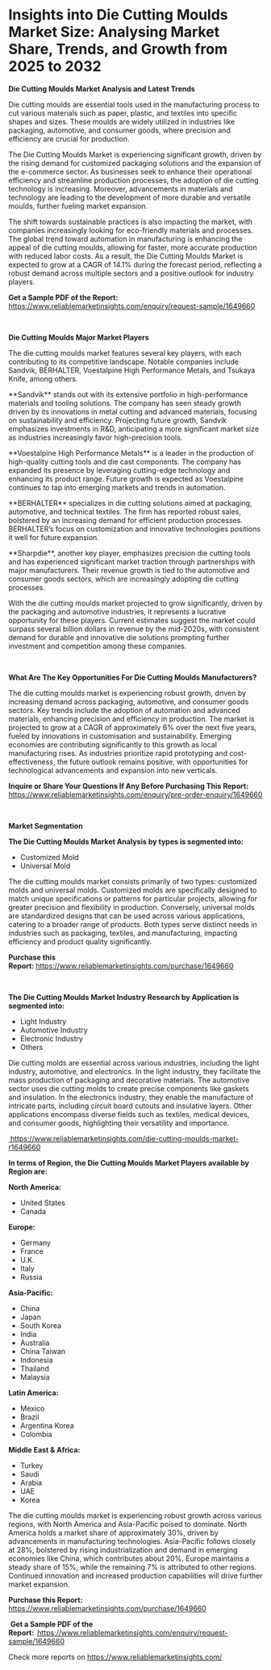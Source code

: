 <p><h1>Insights into Die Cutting Moulds Market Size: Analysing Market Share, Trends, and Growth from 2025 to 2032</h1></p><p><strong>Die Cutting Moulds Market Analysis and Latest Trends</strong></p>
<p><p>Die cutting moulds are essential tools used in the manufacturing process to cut various materials such as paper, plastic, and textiles into specific shapes and sizes. These moulds are widely utilized in industries like packaging, automotive, and consumer goods, where precision and efficiency are crucial for production.</p><p>The Die Cutting Moulds Market is experiencing significant growth, driven by the rising demand for customized packaging solutions and the expansion of the e-commerce sector. As businesses seek to enhance their operational efficiency and streamline production processes, the adoption of die cutting technology is increasing. Moreover, advancements in materials and technology are leading to the development of more durable and versatile moulds, further fueling market expansion.</p><p>The shift towards sustainable practices is also impacting the market, with companies increasingly looking for eco-friendly materials and processes. The global trend toward automation in manufacturing is enhancing the appeal of die cutting moulds, allowing for faster, more accurate production with reduced labor costs. As a result, the Die Cutting Moulds Market is expected to grow at a CAGR of 14.1% during the forecast period, reflecting a robust demand across multiple sectors and a positive outlook for industry players.</p></p>
<p><strong>Get a Sample PDF of the Report:&nbsp;</strong> <a href="https://www.reliablemarketinsights.com/enquiry/request-sample/1649660?utm_campaign=2177&utm_medium=2&utm_source=Github&utm_content=ia&utm_term=18022025&utm_id=die-cutting-moulds">https://www.reliablemarketinsights.com/enquiry/request-sample/1649660</a></p>
<p>&nbsp;</p>
<p><strong>Die Cutting Moulds Major Market Players</strong></p>
<p><p>The die cutting moulds market features several key players, with each contributing to its competitive landscape. Notable companies include Sandvik, BERHALTER, Voestalpine High Performance Metals, and Tsukaya Knife, among others.</p><p>**Sandvik** stands out with its extensive portfolio in high-performance materials and tooling solutions. The company has seen steady growth driven by its innovations in metal cutting and advanced materials, focusing on sustainability and efficiency. Projecting future growth, Sandvik emphasizes investments in R&D, anticipating a more significant market size as industries increasingly favor high-precision tools.</p><p>**Voestalpine High Performance Metals** is a leader in the production of high-quality cutting tools and die cast components. The company has expanded its presence by leveraging cutting-edge technology and enhancing its product range. Future growth is expected as Voestalpine continues to tap into emerging markets and trends in automation.</p><p>**BERHALTER** specializes in die cutting solutions aimed at packaging, automotive, and technical textiles. The firm has reported robust sales, bolstered by an increasing demand for efficient production processes. BERHALTER’s focus on customization and innovative technologies positions it well for future expansion.</p><p>**Sharpdie**, another key player, emphasizes precision die cutting tools and has experienced significant market traction through partnerships with major manufacturers. Their revenue growth is tied to the automotive and consumer goods sectors, which are increasingly adopting die cutting processes.</p><p>With the die cutting moulds market projected to grow significantly, driven by the packaging and automotive industries, it represents a lucrative opportunity for these players. Current estimates suggest the market could surpass several billion dollars in revenue by the mid-2020s, with consistent demand for durable and innovative die solutions prompting further investment and competition among these companies.</p></p>
<p>&nbsp;</p>
<p><strong>What Are The Key Opportunities For Die Cutting Moulds Manufacturers?</strong></p>
<p><p>The die cutting moulds market is experiencing robust growth, driven by increasing demand across packaging, automotive, and consumer goods sectors. Key trends include the adoption of automation and advanced materials, enhancing precision and efficiency in production. The market is projected to grow at a CAGR of approximately 6% over the next five years, fueled by innovations in customisation and sustainability. Emerging economies are contributing significantly to this growth as local manufacturing rises. As industries prioritize rapid prototyping and cost-effectiveness, the future outlook remains positive, with opportunities for technological advancements and expansion into new verticals.</p></p>
<p><strong>Inquire or Share Your Questions If Any Before Purchasing This Report:</strong> <a href="https://www.reliablemarketinsights.com/enquiry/pre-order-enquiry/1649660?utm_campaign=2177&utm_medium=2&utm_source=Github&utm_content=ia&utm_term=18022025&utm_id=die-cutting-moulds">https://www.reliablemarketinsights.com/enquiry/pre-order-enquiry/1649660</a></p>
<p>&nbsp;</p>
<p><strong>Market Segmentation</strong></p>
<p><strong>The Die Cutting Moulds Market Analysis by types is segmented into:</strong></p>
<p><ul><li>Customized Mold</li><li>Universal Mold</li></ul></p>
<p><p>The die cutting moulds market consists primarily of two types: customized molds and universal molds. Customized molds are specifically designed to match unique specifications or patterns for particular projects, allowing for greater precision and flexibility in production. Conversely, universal molds are standardized designs that can be used across various applications, catering to a broader range of products. Both types serve distinct needs in industries such as packaging, textiles, and manufacturing, impacting efficiency and product quality significantly.</p></p>
<p><strong>Purchase this Report:&nbsp;</strong><a href="https://www.reliablemarketinsights.com/purchase/1649660?utm_campaign=2177&utm_medium=2&utm_source=Github&utm_content=ia&utm_term=18022025&utm_id=die-cutting-moulds">https://www.reliablemarketinsights.com/purchase/1649660</a></p>
<p>&nbsp;</p>
<p><strong>The Die Cutting Moulds Market Industry Research by Application is segmented into:</strong></p>
<p><ul><li>Light Industry</li><li>Automotive Industry</li><li>Electronic Industry</li><li>Others</li></ul></p>
<p><p>Die cutting molds are essential across various industries, including the light industry, automotive, and electronics. In the light industry, they facilitate the mass production of packaging and decorative materials. The automotive sector uses die cutting molds to create precise components like gaskets and insulation. In the electronics industry, they enable the manufacture of intricate parts, including circuit board cutouts and insulative layers. Other applications encompass diverse fields such as textiles, medical devices, and consumer goods, highlighting their versatility and importance.</p></p>
<p><a href="https://www.reliablemarketinsights.com/die-cutting-moulds-market-r1649660?utm_campaign=2177&utm_medium=2&utm_source=Github&utm_content=ia&utm_term=18022025&utm_id=die-cutting-moulds">&nbsp;https://www.reliablemarketinsights.com/die-cutting-moulds-market-r1649660</a></p>
<p><strong>In terms of Region, the Die Cutting Moulds Market Players available by Region are:</strong></p>
<p>
    <p> <strong> North America: </strong>
        <ul>
            <li>United States</li>
            <li>Canada</li>
        </ul>
        </p> 
    <p> <strong> Europe: </strong>
        <ul>
            <li>Germany</li>
            <li>France</li>
            <li>U.K.</li>
            <li>Italy</li>
            <li>Russia</li>
        </ul>
        </p> 
    <p> <strong> Asia-Pacific: </strong>
        <ul>
            <li>China</li>
            <li>Japan</li>
            <li>South Korea</li>
            <li>India</li>
            <li>Australia</li>
            <li>China Taiwan</li>
            <li>Indonesia</li>
            <li>Thailand</li>
            <li>Malaysia</li>
        </ul>
        </p> 
    <p> <strong> Latin America: </strong>
        <ul>
            <li>Mexico</li>
            <li>Brazil</li>
            <li>Argentina Korea</li>
            <li>Colombia</li>
        </ul>
        </p> 
    <p> <strong> Middle East & Africa: </strong>
        <ul>
            <li>Turkey</li>
            <li>Saudi</li>
            <li>Arabia</li>
            <li>UAE</li>
            <li>Korea</li>
        </ul>
    </p>
    </p>
<p><p>The die cutting moulds market is experiencing robust growth across various regions, with North America and Asia-Pacific poised to dominate. North America holds a market share of approximately 30%, driven by advancements in manufacturing technologies. Asia-Pacific follows closely at 28%, bolstered by rising industrialization and demand in emerging economies like China, which contributes about 20%. Europe maintains a steady share of 15%, while the remaining 7% is attributed to other regions. Continued innovation and increased production capabilities will drive further market expansion.</p></p>
<p><strong>Purchase this Report: </strong><a href="https://www.reliablemarketinsights.com/purchase/1649660?utm_campaign=2177&utm_medium=2&utm_source=Github&utm_content=ia&utm_term=18022025&utm_id=die-cutting-moulds">https://www.reliablemarketinsights.com/purchase/1649660</a></p>
<p>&nbsp;<strong>Get a Sample PDF of the Report:&nbsp;&nbsp;</strong><a href="https://www.reliablemarketinsights.com/enquiry/request-sample/1649660?utm_campaign=2177&utm_medium=2&utm_source=Github&utm_content=ia&utm_term=18022025&utm_id=die-cutting-moulds">https://www.reliablemarketinsights.com/enquiry/request-sample/1649660</a></p>
<p><strong></strong></p>
<p>Check more reports on <a href="https://www.reliablemarketinsights.com/?utm_campaign=2177&utm_medium=2&utm_source=Github&utm_content=ia&utm_term=18022025&utm_id=die-cutting-moulds">https://www.reliablemarketinsights.com/</a></p>